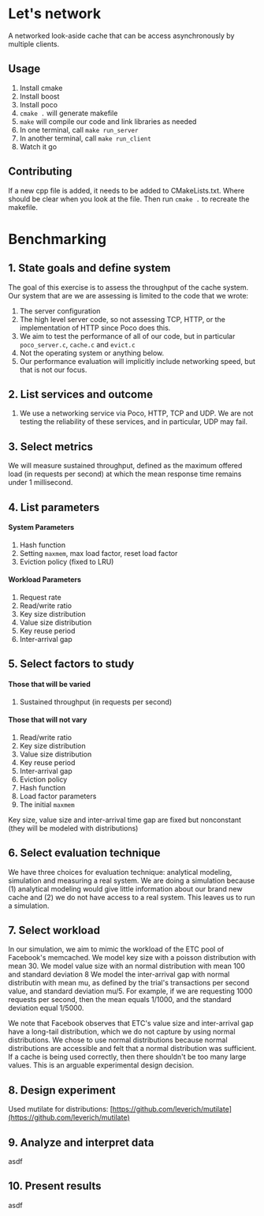# Let's network
A networked look-aside cache that can be access asynchronously by multiple clients.

## Usage
1. Install cmake
2. Install boost
3. Install poco
4. `cmake .` will generate makefile
5. `make` will compile our code and link libraries as needed
6. In one terminal, call `make run_server`
7. In another terminal, call `make run_client`
8. Watch it go

## Contributing
If a new cpp file is added, it needs to be added to CMakeLists.txt.
Where should be clear when you look at the file.
Then run `cmake .` to recreate the makefile.

# Benchmarking

## 1. State goals and define system
The goal of this exercise is to assess the throughput of the cache system.
Our system that are we are assessing is limited to the code that we wrote:
1. The server configuration
2. The high level server code, so not assessing TCP, HTTP, or the implementation of HTTP since Poco does this.
3. We aim to test the performance of all of our code, but in particular `poco_server.c`, `cache.c` and `evict.c`
4. Not the operating system or anything below.
5. Our performance evaluation will implicitly include networking speed, but that is not our focus.

## 2. List services and outcome
1. We use a networking service via Poco, HTTP, TCP and UDP. We are not testing the reliability of these services, and in particular, UDP may fail.

## 3. Select metrics
We will measure sustained throughput, defined as the maximum offered load (in requests per second) at which the mean response time remains under 1 millisecond.

## 4. List parameters

#### System Parameters
1. Hash function
2. Setting `maxmem`, max load factor, reset load factor
3. Eviction policy (fixed to LRU)

#### Workload Parameters
1. Request rate
2. Read/write ratio
3. Key size distribution
4. Value size distribution
5. Key reuse period
6. Inter-arrival gap

## 5. Select factors to study

#### Those that will be varied
1. Sustained throughput (in requests per second)

#### Those that will not vary
1. Read/write ratio
2. Key size distribution
3. Value size distribution
4. Key reuse period
5. Inter-arrival gap
5. Eviction policy
6. Hash function
7. Load factor parameters
8. The initial `maxmem`

Key size, value size and inter-arrival time gap are fixed but nonconstant (they will be modeled with distributions)

## 6. Select evaluation technique
We have three choices for evaluation technique: analytical modeling, simulation and measuring a real system. 
We are doing a simulation because (1) analytical modeling would give little information about our brand new cache and (2) we do not have access to a real system. 
This leaves us to run a simulation.

## 7. Select workload
In our simulation, we aim to mimic the workload of the ETC pool of Facebook's memcached.
We model key size with a poisson distribution with mean 30. 
We model value size with an normal distribution with mean 100 and standard deviation 8
We model the inter-arrival gap with normal distributin with mean mu, as defined by the trial's transactions per second value, and standard deviation mu/5. 
For example, if we are requesting 1000 requests per second, then the mean equals 1/1000, and the standard deviation equal 1/5000. 

We note that Facebook observes that ETC's value size and inter-arrival gap have a long-tail distribution, which we do not capture by using normal distributions.
We chose to use normal distributions because normal distributions are accessible and felt that a normal distribution was sufficient.
If a cache is being used correctly, then there shouldn't be too many large values. 
This is an arguable experimental design decision.

## 8. Design experiment
Used mutilate for distributions:  [https://github.com/leverich/mutilate](https://github.com/leverich/mutilate)

## 9. Analyze and interpret data
asdf

## 10. Present results
asdf



